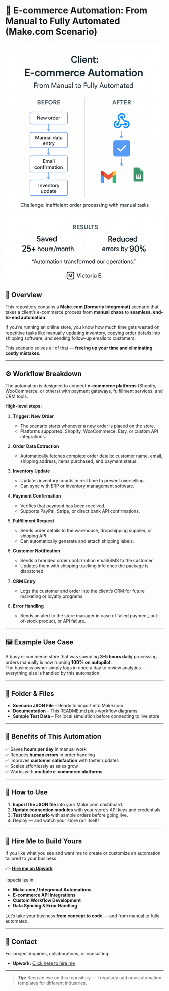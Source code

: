 # 🛒 E-commerce Automation: From Manual to Fully Automated (Make.com Scenario)
![Diagram](./Assets/Victoria_E.png)
## 📌 Overview

This repository contains a **Make.com (formerly Integromat)** scenario that takes a client’s e-commerce process from **manual chaos** to **seamless, end-to-end automation**.

If you’re running an online store, you know how much time gets wasted on repetitive tasks like manually updating inventory, copying order details into shipping software, and sending follow-up emails to customers.  

This scenario solves all of that — **freeing up your time and eliminating costly mistakes**.

---

## ⚙️ Workflow Breakdown

The automation is designed to connect **e-commerce platforms** (Shopify, WooCommerce, or others) with payment gateways, fulfillment services, and CRM tools.

**High-level steps:**

1. **Trigger: New Order**
   - The scenario starts whenever a new order is placed on the store.
   - Platforms supported: Shopify, WooCommerce, Etsy, or custom API integrations.

2. **Order Data Extraction**
   - Automatically fetches complete order details: customer name, email, shipping address, items purchased, and payment status.

3. **Inventory Update**
   - Updates inventory counts in real time to prevent overselling.
   - Can sync with ERP or inventory management software.

4. **Payment Confirmation**
   - Verifies that payment has been received.
   - Supports PayPal, Stripe, or direct bank API confirmations.

5. **Fulfillment Request**
   - Sends order details to the warehouse, dropshipping supplier, or shipping API.
   - Can automatically generate and attach shipping labels.

6. **Customer Notification**
   - Sends a branded order confirmation email/SMS to the customer.
   - Updates them with shipping tracking info once the package is dispatched.

7. **CRM Entry**
   - Logs the customer and order into the client’s CRM for future marketing or loyalty programs.

8. **Error Handling**
   - Sends an alert to the store manager in case of failed payment, out-of-stock product, or API failure.

---

## 🖼 Example Use Case

A busy e-commerce store that was spending **3–5 hours daily** processing orders manually is now running **100% on autopilot**.  
The business owner simply logs in once a day to review analytics — everything else is handled by this automation.

---

## 📂 Folder & Files

- **Scenario JSON File** – Ready to import into Make.com  
- **Documentation** – This README.md plus workflow diagrams  
- **Sample Test Data** – For local simulation before connecting to live store  

---

## 🚀 Benefits of This Automation

✅ Saves **hours per day** in manual work  
✅ Reduces **human errors** in order handling  
✅ Improves **customer satisfaction** with faster updates  
✅ Scales effortlessly as sales grow  
✅ Works with **multiple e-commerce platforms**

---

## 📌 How to Use

1. **Import the JSON file** into your Make.com dashboard.  
2. **Update connection modules** with your store’s API keys and credentials.  
3. **Test the scenario** with sample orders before going live.  
4. Deploy — and watch your store run itself!

---

## 💼 Hire Me to Build Yours

If you like what you see and want me to create or customize an automation tailored to your business:

👉 [**Hire me on Upwork**](https://www.upwork.com/freelancers/~012c4b95e0c5eb81a8)  

I specialize in:  
- **Make.com / Integromat Automations**  
- **E-commerce API Integrations**  
- **Custom Workflow Development**  
- **Data Syncing & Error Handling**  

Let’s take your business **from concept to code** — and from manual to fully automated.

---

## 📧 Contact
For project inquiries, collaborations, or consulting:
- **Upwork:** [Click here to hire me](https://www.upwork.com/freelancers/~012c4b95e0c5eb81a8)  
---

> **Tip:** Keep an eye on this repository — I regularly add new automation templates for different industries.
